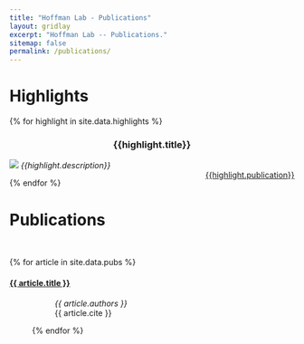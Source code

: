 ```yaml
---
title: "Hoffman Lab - Publications"
layout: gridlay
excerpt: "Hoffman Lab -- Publications."
sitemap: false
permalink: /publications/
---
```


# Highlights

<div class="container">

{% for highlight in site.data.highlights %}

<div class="row">
<div class="col-sm-8">
<div class="well">
<h3 style="text-align: center">{{highlight.title}}</h3>
<img style="{{highlight.style}}" src="{{ site.url }}{{ site.baseurl }}/images/highlights/{{highlight.image}}"/>
<em>{{highlight.description}}</em>
<br/>
<a style="float:right" class="nounder" href="{{highlight.url}}">{{highlight.publication}}</a>
</div>
</div>
</div>

{% endfor %}
</div>

# Publications

<br/>

{% for article in site.data.pubs %}

<h4><a href="{{ article.url }}">{{ article.title }}</a></h4>
<dd>
<div style="margin-left: 40px;">
<i>{{ article.authors }}</i><br/>
{{ article.cite }}
</div>

{% endfor %}
